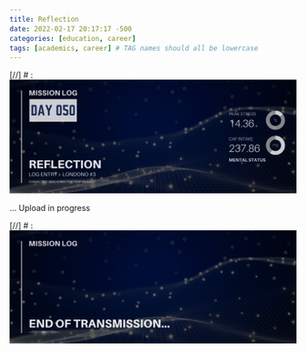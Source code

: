 ```yaml
---
title: Reflection
date: 2022-02-17 20:17:17 -500
categories: [education, career]
tags: [academics, career] # TAG names should all be lowercase
---
```


[//] # : ![entry003 header image](/assets/images/entry003.png)

... Upload in progress

[//] # : ![end of transmission footer image](/assets/images/end-transmission.png)
